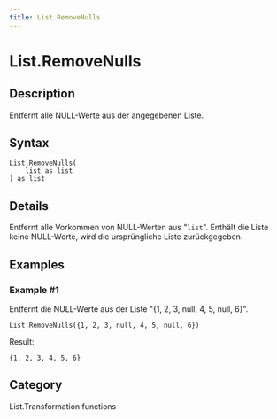 ```yaml
---
title: List.RemoveNulls
---
```


# List.RemoveNulls


## Description

Entfernt alle NULL-Werte aus der angegebenen Liste.


## Syntax

```powerquery
List.RemoveNulls(
    list as list
) as list
```


## Details

Entfernt alle Vorkommen von NULL-Werten aus "<code>list</code>". Enthält die Liste keine NULL-Werte, wird die ursprüngliche Liste zurückgegeben.


## Examples

### Example #1 
Entfernt die NULL-Werte aus der Liste &#34;\{1, 2, 3, null, 4, 5, null, 6}&#34;.
```powerquery
List.RemoveNulls({1, 2, 3, null, 4, 5, null, 6})
```

Result: 
```powerquery
{1, 2, 3, 4, 5, 6}
```




## Category
List.Transformation functions
